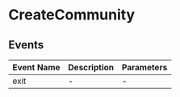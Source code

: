# CreateCommunity

## Events

<!-- @vuese:CreateCommunity:events:start -->
|Event Name|Description|Parameters|
|---|---|---|
|exit|-|-|

<!-- @vuese:CreateCommunity:events:end -->


